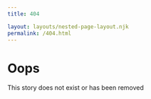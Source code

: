 ```yaml
---
title: 404

layout: layouts/nested-page-layout.njk
permalink: /404.html
---
```


# Oops
This story does not exist or has been removed


